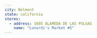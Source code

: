 ```yaml
---
city: Belmont
state: california
stores:
  - address: 1085 ALAMEDA DE LAS PULGAS
    name: "Lunardi's Market #5"
---
```

